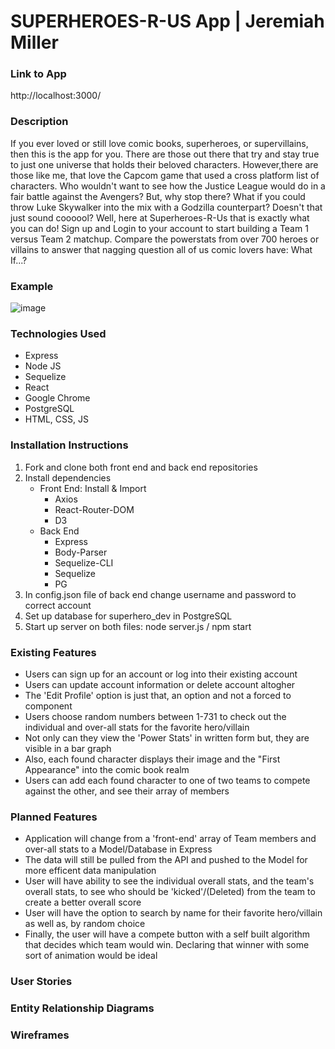 # SUPERHEROES-R-US  App | Jeremiah Miller

### Link to App
http://localhost:3000/

### Description
If you ever loved or still love comic books, superheroes, or supervillains, then this is the app for you. There are those out there that try and stay true to just one universe that holds their beloved characters. However,there are those like me, that love the Capcom game that used a cross platform list of characters. Who wouldn't want to see how the Justice League would do in a fair battle against the Avengers? But, why stop there? What if you could throw Luke Skywalker into the mix with a Godzilla counterpart? Doesn't that just sound coooool? Well, here at Superheroes-R-Us that is exactly what you can do! Sign up and Login to your account to start building a Team 1 versus Team 2 matchup. Compare the powerstats from over 700 heroes or villains to answer that nagging question all of us comic lovers have: What If...?

### Example
![image](https://user-images.githubusercontent.com/83088409/125825689-395f4096-d250-4513-bd08-09c71427b8aa.png)




### Technologies Used
* Express
* Node JS
* Sequelize
* React
* Google Chrome
* PostgreSQL
* HTML, CSS, JS

### Installation Instructions
1. Fork and clone both front end and back end repositories
2. Install dependencies
    * Front End: Install & Import
        - Axios
        - React-Router-DOM
        - D3
    * Back End
        - Express
        - Body-Parser
        - Sequelize-CLI
        - Sequelize
        - PG
3. In config.json file of back end change username and password to correct account
4. Set up database for superhero_dev in PostgreSQL
5. Start up server on both files: node server.js / npm start

### Existing Features
* Users can sign up for an account or log into their existing account
* Users can update account information or delete account altogher
* The 'Edit Profile' option is just that, an option and not a forced to component
* Users choose random numbers between 1-731 to check out the individual and over-all stats for the favorite hero/villain
* Not only can they view the 'Power Stats' in written form but, they are visible in a bar graph
* Also, each found character displays their image and the "First Appearance" into the comic book realm
* Users can add each found character to one of two teams to compete against the other, and see their array of members

### Planned Features
* Application will change from a 'front-end' array of Team members and over-all stats to a Model/Database in Express
* The data will still be pulled from the API and pushed to the Model for more efficent data manipulation
* User will have ability to see the individual overall stats, and the team's overall stats, to see who should be 'kicked'/(Deleted) from the team to create a better overall score
* User will have the option to search by name for their favorite hero/villain as well as, by random choice
* Finally, the user will have a compete button with a self built algorithm that decides which team would win. Declaring that winner with some sort of animation would be ideal

### User Stories


### Entity Relationship Diagrams


### Wireframes 
